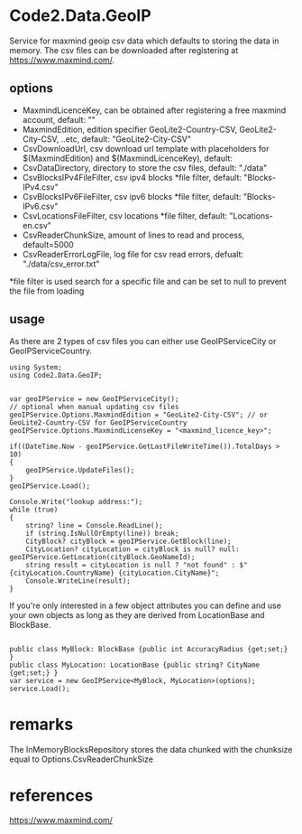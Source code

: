 # Code2.Data.GeoIP
Service for maxmind geoip csv data which defaults to storing the data in memory. 
The csv files can be downloaded after registering at https://www.maxmind.com/.

## options
- MaxmindLicenceKey, can be obtained after registering a free maxmind account, default: ""
- MaxmindEdition, edition specifier GeoLite2-Country-CSV, GeoLite2-City-CSV, ..etc, default: "GeoLite2-City-CSV"
- CsvDownloadUrl, csv download url template with placeholders for \$(MaxmindEdition) and \$(MaxmindLicenceKey), default: <maxmind-csv-download-url>
- CsvDataDirectory, directory to store the csv files, default: "./data"
- CsvBlocksIPv4FileFilter, csv ipv4 blocks *file filter, default: "Blocks-IPv4.csv"
- CsvBlocksIPv6FileFilter, csv ipv6 blocks *file filter, default: "Blocks-IPv6.csv"
- CsvLocationsFileFilter, csv locations *file filter, default: "Locations-en.csv"
- CsvReaderChunkSize, amount of lines to read and process, default=5000
- CsvReaderErrorLogFile, log file for csv read errors, defualt: "./data/csv_error.txt"

*file filter is used search for a specific file and can be set to null to prevent the file from loading

## usage
As there are 2 types of csv files you can either use GeoIPServiceCity or GeoIPServiceCountry. 

```
using System;
using Code2.Data.GeoIP;


var geoIPService = new GeoIPServiceCity();
// optional when manual updating csv files
geoIPService.Options.MaxmindEdition = "GeoLite2-City-CSV"; // or GeoLite2-Country-CSV for GeoIPServiceCountry
geoIPService.Options.MaxmindLicenseKey = "<maxmind_licence_key>";

if((DateTime.Now - geoIPService.GetLastFileWriteTime()).TotalDays > 10)
{
	geoIPService.UpdateFiles();
}
geoIPService.Load();

Console.Write("lookup address:");
while (true)
{
	string? line = Console.ReadLine();
	if (string.IsNullOrEmpty(line)) break;
	CityBlock? cityBlock = geoIPService.GetBlock(line);
	CityLocation? cityLocation = cityBlock is null? null: geoIPService.GetLocation(cityBlock.GeoNameId);
	string result = cityLocation is null ? "not found" : $"{cityLocation.CountryName} {cityLocation.CityName}";
	Console.WriteLine(result);
}
```

If you're only interested in a few object attributes you can define and use your own objects as long as they are derived from LocationBase and BlockBase.
```

public class MyBlock: BlockBase {public int AccuracyRadius {get;set;} }
public class MyLocation: LocationBase {public string? CityName {get;set;} }
var service = new GeoIPService<MyBlock, MyLocation>(options);
service.Load();
```

# remarks
The InMemoryBlocksRepository stores the data chunked with the chunksize equal to Options.CsvReaderChunkSize

# references
https://www.maxmind.com/